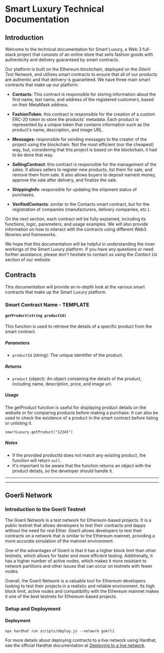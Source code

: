 # Smart Luxury Technical Documentation

## Introduction

Welcome to the technical documentation for Smart Luxury, a Web 3 full-stack project that consists of an online store that sells fashion goods with authenticity and delivery guaranteed by smart contracts.

Our platform is built on the Ethereum blockchain, deployed on the _Göerli Test Network_, and utilizes smart contracts to ensure that all of our products are authentic and that delivery is guaranteed. We have three main smart contracts that make up our platform:

- **Contacts**: This contract is responsible for storing information about the first name, last name, and address of the registered customers, based on their MetaMask address.

- **FashionToken**: this contract is responsible for the creation of a custom ERC-20 token to store the products' metadata. Each product is represented by a unique token that contains information such as the product's name, description, and image URL.

- **Messages**: responsible for sending messages to the creator of the project using the blockchain. Not the most efficient (nor the cheapest) way, but, considering that this project is based on the blockchain, it had to be done that way.

- **SellingContract**: this contract is responsible for the management of the sales. It allows sellers to register new products, list them for sale, and remove them from sale. It also allows buyers to deposit earnest money, approve the sale after delivery, and finalize the sale.

- **ShippingInfo**: responsible for updating the shipment status of purchases.

- **VerifiedContacts**: similar to the Contacts smart contract, but for the registration of companies (manufacturers, delivery companies, etc.).

On the next section, each contract will be fully explained, including its functions, logic, parameters, and usage examples. We will also provide information on how to interact with the contracts using different Web3 libraries and frameworks.

We hope that this documentation will be helpful in understanding the inner workings of the Smart Luxury platform. If you have any questions or need further assistance, please don't hesitate to contact us using the _Contact Us_ section of our website.

## Contracts

This documentation will provide an in-depth look at the various smart contracts that make up the Smart Luxury platform.

### Smart Contract Name - TEMPLATE

#### `getProduct(string productId)`

This function is used to retrieve the details of a specific product from the smart contract.

##### Parameters

- `productId` (string): The unique identifier of the product.

##### Returns

- `product` (object): An object containing the details of the product, including name, description, price, and image url.

##### Usage

The getProduct function is useful for displaying product details on the website or for comparing products before making a purchase. It can also be used to check the existence of a product in the smart contract before listing or unlisting it.

```
smartLuxury.getProduct("12345")
```

##### Notes

- If the provided productId does not match any existing product, the function will return `null`.
- It's important to be aware that the function returns an object with the product details, so the developer should handle it.

---

---

## Goerli Network

### Introduction to the Goerli Testnet

The Goerli Network is a test network for Ethereum-based projects. It is a public testnet that allows developers to test their contracts and dapps without the need for real Ether. Goerli allows developers to test their contracts on a network that is similar to the Ethereum mainnet, providing a more accurate simulation of the mainnet environment.

One of the advantages of Goerli is that it has a higher block limit than other testnets, which allows for faster and more efficient testing. Additionally, it has a higher number of active nodes, which makes it more resistant to network partitions and other issues that can occur on testnets with fewer nodes.

Overall, the Goerli Network is a valuable tool for Ethereum developers looking to test their projects in a realistic and reliable environment. Its high block limit, active nodes and compatibility with the Ethereum mainnet makes it one of the best testnets for Ethereum-based projects.

### Setup and Deployment

#### Deployment

```
npx hardhat run scripts/deploy.js --network goerli
```

For more details about deploying contracts to a live network using Hardhat, see the official Hardhat documentation at [Deploying to a live network](https://hardhat.org/tutorial/deploying-to-a-live-network).
